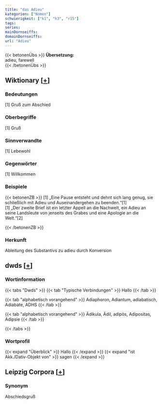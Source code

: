 ```yaml
---
title: "das Adieu"
kategorien: ["Nomen"]
schwierigkeit: ["k1", "h3", "r15"]
tags:
series:
mainDornseiffs:
domainDornseiffs:
url: "Adieu"
---
```


{{< betonenÜbs >}}
**Übersetzung:**  
adieu, farewell  
{{< /betonenÜbs >}}

## Wiktionary [[+](https://de.wiktionary.org/wiki/Adieu)]

### Bedeutungen
[1] Gruß zum Abschied  

### Oberbegriffe
[1] Gruß  

### Sinnverwandte
[1] Lebewohl  

### Gegenwörter
[1] Willkommen  

### Beispiele
{{< betonenZB >}}
[1] „Eine Pause entsteht und dehnt sich lang genug, sie schließlich mit Adieu und Auseinandergehen zu beenden.“[1]  
[1] „Der zweite Brief ist ein letzter Appell an die Nachwelt, ein Adieu an seine Landsleute von jenseits des Grabes und eine Apologie an die Welt.“[2]  

{{< /betonenZB >}}
### Herkunft
Ableitung des Substantivs zu adieu durch Konversion  



## dwds [[+](https://www.dwds.de/wb/Adieu)]

### Wortinformation
{{< tabs "Dwds" >}}
{{< tab "Typische Verbindungen" >}}
Hallo
{{< /tab >}}

{{< tab "alphabetisch vorangehend" >}}
Adiaphoron, Adiantum, adiabatisch, Adiabate, ADHS
{{< /tab >}}

{{< tab "alphabetisch vorangehend" >}}
Ädikula, Ädil, adipös, Adipositas, Adipsie
{{< /tab >}}

{{< /tabs >}}

### Wortprofil
{{< expand "Überblick" >}} Hallo {{< /expand >}}
{{< expand "ist Akk./Dativ-Objekt von" >}} sagen {{< /expand >}}

## Leipzig Corpora [[+](https://corpora.uni-leipzig.de/en/res?word=Adieu&corpusId=deu_newscrawl-public_2018)]


### Synonym
Abschiedsgruß

